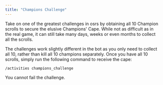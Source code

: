 ```yaml
---
title: "Champions Challenge"
---
```


Take on one of the greatest challenges in osrs by obtaining all 10 Champion scrolls to secure the elusive Champions' Cape. While not as difficult as in the real game, it can still take many days, weeks or even months to collect all the scrolls.

The challenges work slightly different in the bot as you only need to collect all 10, rather than kill all 10 champions separately. Once you have all 10 scrolls, simply run the following command to receive the cape:

`/activities champions_challenge`

You cannot fail the challenge.
